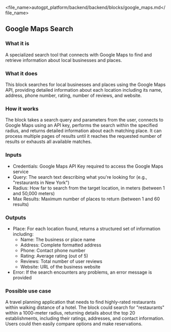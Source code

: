 
<file_name>autogpt_platform/backend/backend/blocks/google_maps.md</file_name>

## Google Maps Search

### What it is
A specialized search tool that connects with Google Maps to find and retrieve information about local businesses and places.

### What it does
This block searches for local businesses and places using the Google Maps API, providing detailed information about each location including its name, address, phone number, rating, number of reviews, and website.

### How it works
The block takes a search query and parameters from the user, connects to Google Maps using an API key, performs the search within the specified radius, and returns detailed information about each matching place. It can process multiple pages of results until it reaches the requested number of results or exhausts all available matches.

### Inputs
- Credentials: Google Maps API Key required to access the Google Maps service
- Query: The search text describing what you're looking for (e.g., "restaurants in New York")
- Radius: How far to search from the target location, in meters (between 1 and 50,000 meters)
- Max Results: Maximum number of places to return (between 1 and 60 results)

### Outputs
- Place: For each location found, returns a structured set of information including:
  - Name: The business or place name
  - Address: Complete formatted address
  - Phone: Contact phone number
  - Rating: Average rating (out of 5)
  - Reviews: Total number of user reviews
  - Website: URL of the business website
- Error: If the search encounters any problems, an error message is provided

### Possible use case
A travel planning application that needs to find highly-rated restaurants within walking distance of a hotel. The block could search for "restaurants" within a 1000-meter radius, returning details about the top 20 establishments, including their ratings, addresses, and contact information. Users could then easily compare options and make reservations.


